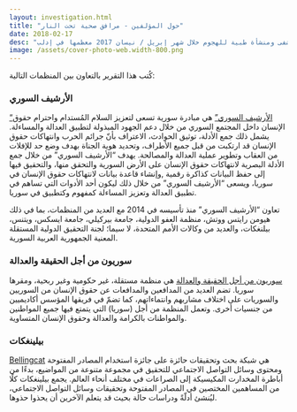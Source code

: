 ```yaml
---
layout: investigation.html
title: "حول المؤلفين - مرافق صحية تحت النار"
date: 2018-02-17
desc: "تقرير مُفصّل عن استهداف 25 مستشفى ومنشأة طبية للهجوم خلال شهر إبريل / نيسان 2017 معظمها في إدلب"
image: /assets/cover-photo-web.width-800.png
---
```


كُتب هذا التقرير بالتعاون بين المنظمات التالية:

### الأرشيف السوري

[“الأرشيف السوري”](https://syrianarchive.org/) هي مبادرة سورية تسعى لتعزيز السلام المُستدام واحترام حقوق الإنسان داخل المجتمع السوري من خلال دعم الجهود المبذولة لتطبيق العدالة والمساءلة. يشمل ذلك جمع الأدلة، توثيق الحوادث، الاعتراف بأنّ جرائم الحرب وانتهاكات حقوق الإنسان قد ارتكبت من قبل جميع الأطراف، وتحديد هوية الجناة بهدف وضع حد للإفلات من العقاب وتطوير عملية العدالة والمصالحة.  يهدف “الأرشيف السوري” من خلال جمع الأدلة البصرية لانتهاكات حقوق الإنسان على الأرض السورية والتحقق منها، والتحقيق فيها إلى حفظ البيانات كذاكرة رقمية ,وإنشاء قاعدة بيانات لانتهاكات حقوق الإنسان في سوريا، ويسعى “الأرشيف السوري” من خلال ذلك ليكون أحد الأدوات التي تساهم في تطبيق العدالة وتعزيز المساءلة كمفهوم وكتطبيق في سوريا.

تعاون “الأرشيف السوري” منذ تأسيسه في 2014 مع العديد من المنظمات، بما في ذلك هيومن رايتس ووتش، منظمة العفو الدولية، جامعة بيركيلي، جامعة ايسكس، ويتنس، بيلنغكات، والعديد من وكالات الأمم المتحدة، لا سيما؛ لجنة التحقيق الدولية المستقلة المعنية الجمهورية العربية السورية.

### سوريون من أجل الحقيقة والعدالة

[سوريون من أجل الحقيقة والعدالة](https://stj-sy.com/en) هي منظمة مستقلة، غير حكومية وغير ربحية، ومقرها سوريا. تضم العديد من المدافعين والمدافعات عن حقوق الإنسان من السوريين والسوريات على اختلاف مشاربهم وانتماءاتهم، كما تضمّ في فريقها المؤسس أكاديميين من جنسيات أخرى. وتعمل المنظمة من أجل (سوريا) التي يتمتع فيها جميع المواطنين والمواطنات بالكرامة والعدالة وحقوق الإنسان المتساوية.

### بيلينغكات

[Bellingcat](https://www.bellingcat.com/) هي شبكة بحث وتحقيقات حائزة على جائزة استخدام المصادر المفتوحة ومحتوى وسائل التواصل الاجتماعي للتحقيق في مجموعة متنوعة من المواضيع، بدءًا من أباطرة المخدارت المكيسيكة إلى الصراعات في مختلف أنحاء العالم. يجمع بيلينغكات كلًا من المساهمين المختصين في المصادر المفتوحة وتحقيقات وسائل التواصل الاجتماعي، ليُنشئ أدلّةً ودراسات حالة بحيث قد يتعلم الآخرين أن يحذوا حذوها.
